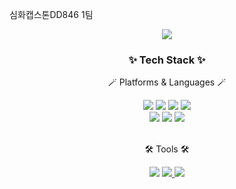 심화캡스톤DD846 1팀
<div align="center">
  <img src="https://capsule-render.vercel.app/api?type=waving&color=auto&height=200&section=header&text=capstone_DD846_team1&fontSize=50" />
</div>
<div align=center>
	<h3>✨ Tech Stack ✨</h3>
	<p>🪄 Platforms & Languages 🪄</p>
</div>
<div align="center">
  <img src="https://img.shields.io/badge/Vue-4FC08D?style=flat&logo=vuedotjs&logoColor=white"/>
  <img src="https://img.shields.io/badge/Vuetify-1867C0?style=flat&logo=vuetify&logoColor=white" />
  <img src="https://img.shields.io/badge/Bootstrap-7952B3?style=flat&logo=bootstrap&logoColor=white" />
  <img src="https://img.shields.io/badge/JSON-000000?style=flat&logo=json&logoColor=white" />
</div>
<div align="center">
  <img src="https://img.shields.io/badge/Node.js-339933?style=flat&logo=nodedotjs&logoColor=white" />
  <img src="https://img.shields.io/badge/MySQL-4479A1?style=flat&logo=mysql&logoColor=white" />
  <img src="https://img.shields.io/badge/JavaScript-F7DF1E?style=flat&logo=javascript&logoColor=white" />
</div>
  <br>
<div align="center">
  <p>🛠 Tools 🛠</p>
  <img src="https://img.shields.io/badge/VSCode-007ACC?style=flat&logo=visualstudiocode&logoColor=white" />
  <a href="https://github.com/inthyes/capstone_DD846_team1">
    <img src="https://img.shields.io/badge/Github-181717?style=flat&logo=github&logoColor=white" />
  </a>
  <a href="https://www.notion.so/1-62a7c2fafd9548f2b6776b367ecc50a1?pvs=4">
    <img src="https://img.shields.io/badge/Notion-000000?style=flat&logo=notion&logoColor=white" />
  </a>
</div>
